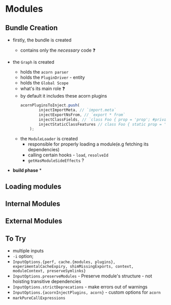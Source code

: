 # Modules

## Bundle Creation

* firstly, the bundle is created
  * contains only the _necessary_ code ❓

* the `Graph` is created
  * holds the `acorn parser`
  * holds the `PluginDriver` - entity
  * holds the `Global Scope`
  * what's its main role ❓
  * by default it includes these acorn plugins
    ```ts
    acornPluginsToInject.push(
			injectImportMeta, // `import.meta`
			injectExportNsFrom, // `export * from`
			injectClassFields, // `class Foo { prop = 'prop'; #privateProp = 'privateProp' }`
			injectStaticClassFeatures // class Foo { static prop = '123' }
		);
    ```
  * the `ModuleLoader` is created
    * responsible for properly loading a module(e.g fetching its dependencies)
    * calling certain hooks - `load`, `resolveId`
    * `getHasModuleSideEffects` ? 
  
* **build phase**
  * 

## Loading modules

## Internal Modules

## External Modules

## To Try

* multiple inputs
* `-i` option; 
* `InputOptions.{perf, cache.{modules, plugins}, experimentalCacheExpiry, shimMissingExports, context, moduleContext, preserveSymlinks}`
* `InputOptions.preserveModules` -  Preserve module's structure - not hoisting transitive dependencies
* `InputOptions.strictDeprecations` - make errors out of warnings
* `InputOptions.{acornInjectPlugins, acorn}` - custom options for `acorn`
* `markPureCallExpressions`